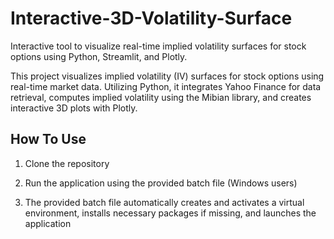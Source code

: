 # Interactive-3D-Volatility-Surface
Interactive tool to visualize real-time implied volatility surfaces for stock options using Python, Streamlit, and Plotly.

This project visualizes implied volatility (IV) surfaces for stock options using real-time market data. Utilizing Python, it integrates Yahoo Finance for data retrieval, computes implied volatility using the Mibian library, and creates interactive 3D plots with Plotly.

## How To Use
1) Clone the repository

2) Run the application using the provided batch file (Windows users)

3) The provided batch file automatically creates and activates a virtual environment, installs necessary packages if missing, and launches the application
